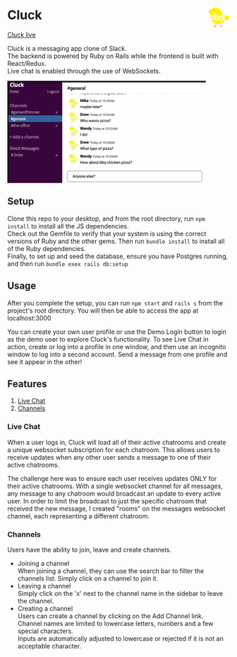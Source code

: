 # Cluck [<img src="https://github.com/ase1210/Cluck/blob/master/public/images/cluck-logo.png" width='50' alt='cluck-logo' align='right'/>](https://cluck-cluck.herokuapp.com/#/)

[Cluck live](https://cluck-cluck.herokuapp.com/#/)

Cluck is a messaging app clone of Slack.  
The backend is powered by Ruby on Rails while the frontend is built with React/Redux.  
Live chat is enabled through the use of WebSockets.

<img src="https://github.com/ase1210/Cluck/blob/master/README-files/LiveChatExample.gif" width='450' alt='live-chat-gif' align='center'/>

## Setup
Clone this repo to your desktop, and from the root directory, run `npm install` to install all the JS dependencies.  
Check out the Gemfile to verify that your system is using the correct versions of Ruby and the other gems. Then run `bundle install` to install all of the Ruby dependencies.  
Finally, to set up and seed the database, ensure you have Postgres running, and then run `bundle exex rails db:setup`

## Usage
After you complete the setup, you can run `npm start` and `rails s` from the project's root directory.  You will then be able to access the app at localhost:3000

You can create your own user profile or use the Demo Login button to login as the demo user to explore Cluck's functionality.
To see Live Chat in action, create or log into a profile in one window, and then use an incognito window to log into a second account. Send a message from one profile and see it appear in the other!

## Features
1. [Live Chat](#live-chat)
2. [Channels](#channels)

### Live Chat
When a user logs in, Cluck will load all of their active chatrooms and create a unique websocket subscription for each chatroom. This allows users to receive updates when any other user sends a message to one of their active chatrooms. 

The challenge here was to ensure each user receives updates ONLY for their active chatrooms. With a single websocket channel for all messages, any message to any chatroom would broadcast an update to every active user.  In order to limit the broadcast to just the specific chatroom that received the new message, I created "rooms" on the messages websocket channel, each representing a different chatroom. 


### Channels
Users have the ability to join, leave and create channels.  
  * Joining a channel  
       When joining a channel, they can use the search bar to filter the channels list.
       Simply click on a channel to join it. 
  * Leaving a channel  
       Simply click on the 'x' next to the channel name in the sidebar to leave the channel.
  * Creating a channel  
       Users can create a channel by clicking on the Add Channel link.  
       Channel names are limited to lowercase letters, numbers and a few special characters.  
       Inputs are automatically adjusted to lowercase or rejected if it is not an acceptable character.
